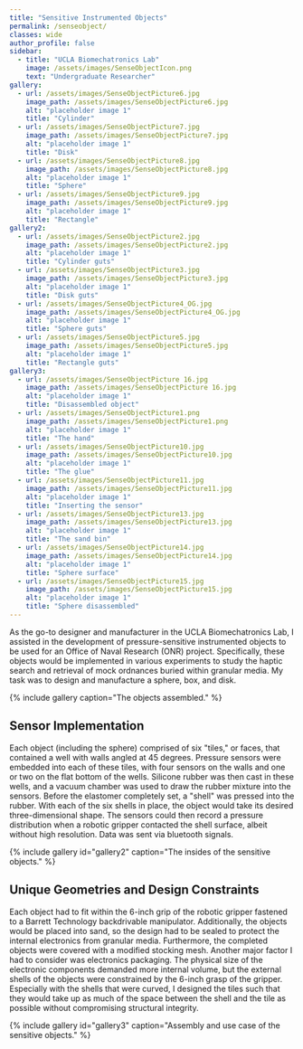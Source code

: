 ```yaml
---
title: "Sensitive Instrumented Objects"
permalink: /senseobject/
classes: wide
author_profile: false
sidebar:
  - title: "UCLA Biomechatronics Lab"
    image: /assets/images/SenseObjectIcon.png
    text: "Undergraduate Researcher"
gallery:
  - url: /assets/images/SenseObjectPicture6.jpg
    image_path: /assets/images/SenseObjectPicture6.jpg
    alt: "placeholder image 1"
    title: "Cylinder"
  - url: /assets/images/SenseObjectPicture7.jpg
    image_path: /assets/images/SenseObjectPicture7.jpg
    alt: "placeholder image 1"
    title: "Disk"
  - url: /assets/images/SenseObjectPicture8.jpg
    image_path: /assets/images/SenseObjectPicture8.jpg
    alt: "placeholder image 1"
    title: "Sphere"
  - url: /assets/images/SenseObjectPicture9.jpg
    image_path: /assets/images/SenseObjectPicture9.jpg
    alt: "placeholder image 1"
    title: "Rectangle"
gallery2:
  - url: /assets/images/SenseObjectPicture2.jpg
    image_path: /assets/images/SenseObjectPicture2.jpg
    alt: "placeholder image 1"
    title: "Cylinder guts"
  - url: /assets/images/SenseObjectPicture3.jpg
    image_path: /assets/images/SenseObjectPicture3.jpg
    alt: "placeholder image 1"
    title: "Disk guts"
  - url: /assets/images/SenseObjectPicture4_OG.jpg
    image_path: /assets/images/SenseObjectPicture4_OG.jpg
    alt: "placeholder image 1"
    title: "Sphere guts"
  - url: /assets/images/SenseObjectPicture5.jpg
    image_path: /assets/images/SenseObjectPicture5.jpg
    alt: "placeholder image 1"
    title: "Rectangle guts"
gallery3:
  - url: /assets/images/SenseObjectPicture 16.jpg
    image_path: /assets/images/SenseObjectPicture 16.jpg
    alt: "placeholder image 1"
    title: "Disassembled object"
  - url: /assets/images/SenseObjectPicture1.png
    image_path: /assets/images/SenseObjectPicture1.png
    alt: "placeholder image 1"
    title: "The hand"
  - url: /assets/images/SenseObjectPicture10.jpg
    image_path: /assets/images/SenseObjectPicture10.jpg
    alt: "placeholder image 1"
    title: "The glue"
  - url: /assets/images/SenseObjectPicture11.jpg
    image_path: /assets/images/SenseObjectPicture11.jpg
    alt: "placeholder image 1"
    title: "Inserting the sensor"
  - url: /assets/images/SenseObjectPicture13.jpg
    image_path: /assets/images/SenseObjectPicture13.jpg
    alt: "placeholder image 1"
    title: "The sand bin"
  - url: /assets/images/SenseObjectPicture14.jpg
    image_path: /assets/images/SenseObjectPicture14.jpg
    alt: "placeholder image 1"
    title: "Sphere surface"
  - url: /assets/images/SenseObjectPicture15.jpg
    image_path: /assets/images/SenseObjectPicture15.jpg
    alt: "placeholder image 1"
    title: "Sphere disassembled"
---
```


As the go-to designer and manufacturer in the UCLA Biomechatronics Lab, I assisted in the development of pressure-sensitive instrumented objects to be used for an Office of Naval Research (ONR) project. Specifically, these objects would be implemented in various experiments to study the haptic search and retrieval of mock ordnances buried within granular media. My task was to design and manufacture a sphere, box, and disk.

{% include gallery caption="The objects assembled." %}

## Sensor Implementation

Each object (including the sphere) comprised of six "tiles," or faces, that contained a well with walls angled at 45 degrees. Pressure sensors were embedded into each of these tiles, with four sensors on the walls and one or two on the flat bottom of the wells. Silicone rubber was then cast in these wells, and a vacuum chamber was used to draw the rubber mixture into the sensors. Before the elastomer completely set, a "shell" was pressed into the rubber. With each of the six shells in place, the object would take its desired three-dimensional shape. The sensors could then record a pressure distribution when a robotic gripper contacted the shell surface, albeit without high resolution. Data was sent via bluetooth signals.

{% include gallery id="gallery2" caption="The insides of the sensitive objects." %}

## Unique Geometries and Design Constraints

Each object had to fit within the 6-inch grip of the robotic gripper fastened to a Barrett Technology backdrivable manipulator. Additionally, the objects would be placed into sand, so the design had to be sealed to protect the internal electronics from granular media. Furthermore, the completed objects were covered with a modified stocking mesh. Another major factor I had to consider was electronics packaging. The physical size of the electronic components demanded more internal volume, but the external shells of the objects were constrained by the 6-inch grasp of the gripper. Especially with the shells that were curved, I designed the tiles such that they would take up as much of the space between the shell and the tile as possible without compromising structural integrity.

{% include gallery id="gallery3" caption="Assembly and use case of the sensitive objects." %}